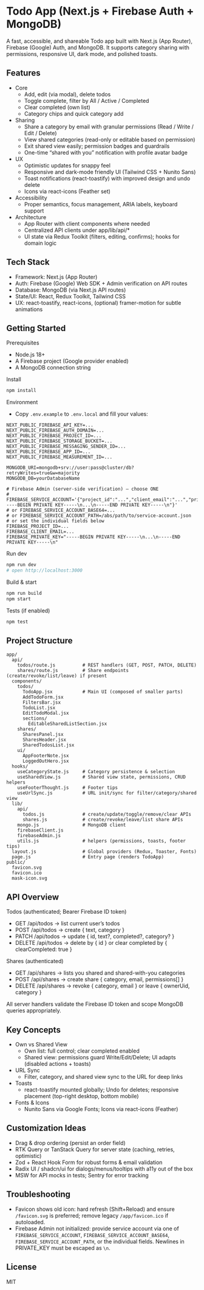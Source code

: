 # Todo App (Next.js + Firebase Auth + MongoDB)

A fast, accessible, and shareable Todo app built with Next.js (App Router), Firebase (Google) Auth, and MongoDB. It supports category sharing with permissions, responsive UI, dark mode, and polished toasts.

## Features

- Core
  - Add, edit (via modal), delete todos
  - Toggle complete, filter by All / Active / Completed
  - Clear completed (own list)
  - Category chips and quick category add
- Sharing
  - Share a category by email with granular permissions (Read / Write / Edit / Delete)
  - View shared categories (read-only or editable based on permission)
  - Exit shared view easily; permission badges and guardrails
  - One-time “shared with you” notification with profile avatar badge
- UX
  - Optimistic updates for snappy feel
  - Responsive and dark-mode friendly UI (Tailwind CSS + Nunito Sans)
  - Toast notifications (react-toastify) with improved design and undo delete
  - Icons via react-icons (Feather set)
- Accessibility
  - Proper semantics, focus management, ARIA labels, keyboard support
- Architecture
  - App Router with client components where needed
  - Centralized API clients under app/lib/api/\*
  - UI state via Redux Toolkit (filters, editing, confirms); hooks for domain logic

## Tech Stack

- Framework: Next.js (App Router)
- Auth: Firebase (Google) Web SDK + Admin verification on API routes
- Database: MongoDB (via Next.js API routes)
- State/UI: React, Redux Toolkit, Tailwind CSS
- UX: react-toastify, react-icons, (optional) framer-motion for subtle animations

## Getting Started

Prerequisites

- Node.js 18+
- A Firebase project (Google provider enabled)
- A MongoDB connection string

Install

```bash
npm install
```

Environment

- Copy `.env.example` to `.env.local` and fill your values:

```
NEXT_PUBLIC_FIREBASE_API_KEY=...
NEXT_PUBLIC_FIREBASE_AUTH_DOMAIN=...
NEXT_PUBLIC_FIREBASE_PROJECT_ID=...
NEXT_PUBLIC_FIREBASE_STORAGE_BUCKET=...
NEXT_PUBLIC_FIREBASE_MESSAGING_SENDER_ID=...
NEXT_PUBLIC_FIREBASE_APP_ID=...
NEXT_PUBLIC_FIREBASE_MEASUREMENT_ID=...

MONGODB_URI=mongodb+srv://user:pass@cluster/db?retryWrites=true&w=majority
MONGODB_DB=yourDatabaseName

# Firebase Admin (server-side verification) – choose ONE
# FIREBASE_SERVICE_ACCOUNT='{"project_id":"...","client_email":"...","private_key":"-----BEGIN PRIVATE KEY-----\n...\n-----END PRIVATE KEY-----\n"}'
# or FIREBASE_SERVICE_ACCOUNT_BASE64=...
# or FIREBASE_SERVICE_ACCOUNT_PATH=/abs/path/to/service-account.json
# or set the individual fields below
FIREBASE_PROJECT_ID=...
FIREBASE_CLIENT_EMAIL=...
FIREBASE_PRIVATE_KEY="-----BEGIN PRIVATE KEY-----\n...\n-----END PRIVATE KEY-----\n"
```

Run dev

```bash
npm run dev
# open http://localhost:3000
```

Build & start

```bash
npm run build
npm start
```

Tests (if enabled)

```bash
npm test
```

## Project Structure

```
app/
  api/
    todos/route.js          # REST handlers (GET, POST, PATCH, DELETE)
    shares/route.js         # Share endpoints (create/revoke/list/leave) if present
  components/
    todos/
      TodoApp.jsx           # Main UI (composed of smaller parts)
      AddTodoForm.jsx
      FiltersBar.jsx
      TodoList.jsx
      EditTodoModal.jsx
      sections/
        EditableSharedListSection.jsx
    shares/
      SharesPanel.jsx
      SharesHeader.jsx
      SharedTodosList.jsx
    ui/
      AppFooterNote.jsx
      LoggedOutHero.jsx
  hooks/
    useCategoryState.js     # Category persistence & selection
    useSharedView.js        # Shared view state, permissions, CRUD helpers
    useFooterThought.js     # Footer tips
    useUrlSync.js           # URL init/sync for filter/category/shared view
  lib/
    api/
      todos.js              # create/update/toggle/remove/clear APIs
      shares.js             # create/revoke/leave/list share APIs
    mongo.js                # MongoDB client
    firebaseClient.js
    firebaseAdmin.js
    utils.js                # helpers (permissions, toasts, footer tips)
  layout.js                 # Global providers (Redux, Toaster, Fonts)
  page.js                   # Entry page (renders TodoApp)
public/
  favicon.svg
  favicon.ico
  mask-icon.svg
```

## API Overview

Todos (authenticated; Bearer Firebase ID token)

- GET /api/todos → list current user’s todos
- POST /api/todos → create { text, category }
- PATCH /api/todos → update { id, text?, completed?, category? }
- DELETE /api/todos → delete by { id } or clear completed by { clearCompleted: true }

Shares (authenticated)

- GET /api/shares → lists you shared and shared-with-you categories
- POST /api/shares → create share { category, email, permissions[] }
- DELETE /api/shares → revoke { category, email } or leave { ownerUid, category }

All server handlers validate the Firebase ID token and scope MongoDB queries appropriately.

## Key Concepts

- Own vs Shared View
  - Own list: full control; clear completed enabled
  - Shared view: permissions guard Write/Edit/Delete; UI adapts (disabled actions + toasts)
- URL Sync
  - Filter, category, and shared view sync to the URL for deep links
- Toasts
  - react-toastify mounted globally; Undo for deletes; responsive placement (top-right desktop, bottom mobile)
- Fonts & Icons
  - Nunito Sans via Google Fonts; Icons via react-icons (Feather)

## Customization Ideas

- Drag & drop ordering (persist an order field)
- RTK Query or TanStack Query for server state (caching, retries, optimistic)
- Zod + React Hook Form for robust forms & email validation
- Radix UI / shadcn/ui for dialogs/menus/tooltips with a11y out of the box
- MSW for API mocks in tests; Sentry for error tracking

## Troubleshooting

- Favicon shows old icon: hard refresh (Shift+Reload) and ensure `/favicon.svg` is preferred; remove legacy `/app/favicon.ico` if autoloaded.
- Firebase Admin not initialized: provide service account via one of `FIREBASE_SERVICE_ACCOUNT`, `FIREBASE_SERVICE_ACCOUNT_BASE64`, `FIREBASE_SERVICE_ACCOUNT_PATH`, or the individual fields. Newlines in PRIVATE_KEY must be escaped as `\n`.

## License

MIT
